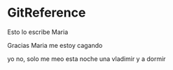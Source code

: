 # GitReference

Esto lo escribe Maria

Gracias Maria
me estoy cagando

yo no, solo me meo
esta noche una vladimir y a dormir
